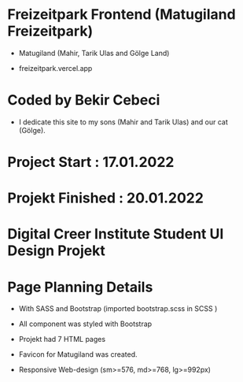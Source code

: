 # Freizeitpark Frontend (Matugiland Freizeitpark)

- Matugiland (Mahir, Tarik Ulas and Gölge Land)

- freizeitpark.vercel.app

# Coded by Bekir Cebeci

- I dedicate this site to my sons (Mahir and Tarik Ulas) and our cat (Gölge).

# Project Start : 17.01.2022

# Projekt Finished : 20.01.2022

# Digital Creer Institute Student UI Design Projekt

# Page Planning Details

- With SASS and Bootstrap (imported bootstrap.scss in SCSS )

- All component was styled with Bootstrap

- Projekt had 7 HTML pages

- Favicon for Matugiland was created.

- Responsive Web-design (sm>=576, md>=768, lg>=992px)
